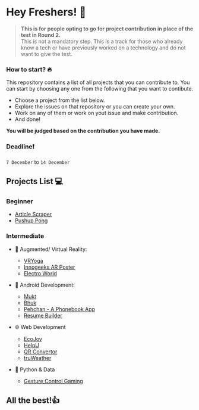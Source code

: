 # Hey Freshers! 👋

>**This is for people opting to go for project contribution in place of the test in Round 2.**<br>
>This is not a mandatory step. This is a track for those who already know a tech or have previously worked on a technology and do not want to give the test.

### How to start? 🔥
This repository contains a list of all projects that you can contribute to.
You can start by choosing any one from the following that you want to contibute.

- Choose a project from the list below.
- Explore the issues on that repository or you can create your own.
- Work on any of them or work on yout issue and make contribution.
- And done!

**You will be judged based on the contribution you have made.**

### **Deadline**❗

`7 December` to `14 December`

## Projects List 💻

### **Beginner**

- [Article Scraper](https://github.com/visheshks04/article-scraper)
- [Pushup Pong](https://github.com/visheshks04/pushup-pong)


### **Intermediate**

- 🥽 Augmented/ Virtual Reality:
  - [VRYoga](https://github.com/devAyushDubey/VRYoga)
  - [Innogeeks AR Poster](https://github.com/devAyushDubey/ARPoster2021_Innogeeks)
  - [Electro World](https://github.com/Anupam1603/ElectroWorld)
 
- 📱 Android Development:
  - [Mukt](https://github.com/devAyushDubey/Mukt)
  - [Bhuk](https://github.com/soumenkp2/SocioWelfare-Bhuk)
  - [Pehchan - A Phonebook App](https://github.com/soumenkp2/Pehchaan)
  - [Resume Builder](https://github.com/soumenkp2/resume_builder)
 
- 🌐 Web Development
  - [EcoJoy](https://github.com/RyanWalker277/EcoJoy)
  - [HelpU](https://github.com/RyanWalker277/HelpU)
  - [QR Convertor](https://github.com/1010varun/qr-convertor)
  - [truWeather](https://github.com/1010varun/weather-app)
 
- 🐍 Python & Data
  - [Gesture Control Gaming](https://github.com/ambuj-1211/Gesture-Controlled-Game)


## All the best!👍
